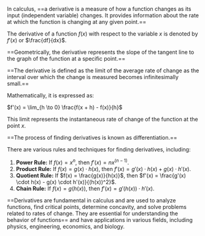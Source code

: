 In calculus, ==a derivative is a measure of how a function changes as its input (independent variable) changes. It provides information about the rate at which the function is changing at any given point.== 

The derivative of a function $f(x)$ with respect to the variable $x$ is denoted by $f'(x)$ or $\frac{df}{dx}$. 

==Geometrically, the derivative represents the slope of the tangent line to the graph of the function at a specific point.==

==The derivative is defined as the limit of the average rate of change as the interval over which the change is measured becomes infinitesimally small.== 

Mathematically, it is expressed as:

$f'(x) = \lim_{h \to 0} \frac{f(x + h) - f(x)}{h}$

This limit represents the instantaneous rate of change of the function at the point $x$. 

==The process of finding derivatives is known as differentiation.==

There are various rules and techniques for finding derivatives, including:

1. **Power Rule:** If $f(x) = x^n$, then $f'(x) = nx^{(n-1)}$.
2. **Product Rule:** If $f(x) = g(x) \cdot h(x)$, then $f'(x) = g'(x) \cdot h(x) + g(x) \cdot h'(x)$.
3. **Quotient Rule:** If $f(x) = \frac{g(x)}{h(x)}$, then $f'(x) = \frac{g'(x) \cdot h(x) - g(x) \cdot h'(x)}{(h(x))^2}$.
4. **Chain Rule:** If $f(x) = g(h(x))$, then $f'(x) = g'(h(x)) \cdot h'(x)$.

==Derivatives are fundamental in calculus and are used to analyze functions, find critical points, determine concavity, and solve problems related to rates of change. They are essential for understanding the behavior of functions== and have applications in various fields, including physics, engineering, economics, and biology.